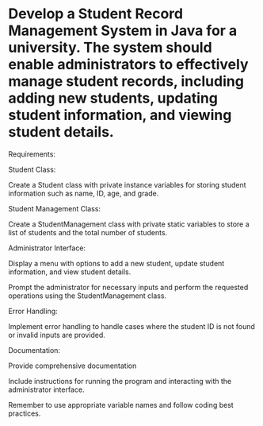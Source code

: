 # Develop a Student Record Management System in Java for a university. The system should enable administrators to effectively manage student records, including adding new students, updating student information, and viewing student details.

Requirements:

Student Class:

Create a Student class with private instance variables for storing student information such as name, ID, age, and grade.

Student Management Class:

Create a StudentManagement class with private static variables to store a list of students and the total number of students.

Administrator Interface:

Display a menu with options to add a new student, update student information, and view student details.

Prompt the administrator for necessary inputs and perform the requested operations using the StudentManagement class.

Error Handling:

Implement error handling to handle cases where the student ID is not found or invalid inputs are provided.

Documentation:

Provide comprehensive documentation

Include instructions for running the program and interacting with the administrator interface.

Remember to use appropriate variable names and follow coding best practices.
